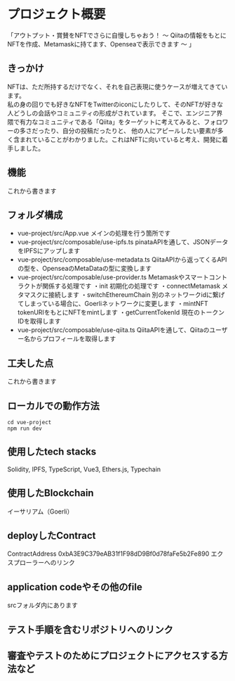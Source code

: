 # プロジェクト概要
「アウトプット・賞賛をNFTでさらに自慢しちゃおう！ 〜 Qiitaの情報をもとにNFTを作成、Metamaskに持てます、Openseaで表示できます 〜 」

## きっかけ
NFTは、ただ所持するだけでなく、それを自己表現に使うケースが増えてきています。  
私の身の回りでも好きなNFTをTwitterのiconにしたりして、そのNFTが好きな人どうしの会話やコミュニティの形成がされています。
そこで、エンジニア界隈で有力なコミュニティである「Qiita」をターゲットに考えてみると、フォロワーの多さだったり、自分の投稿だったりと、
他の人にアピールしたい要素が多く含まれていることがわかりました。これはNFTに向いていると考え、開発に着手しました。

## 機能
これから書きます

## フォルダ構成
- vue-project/src/App.vue
メインの処理を行う箇所です
- vue-project/src/composable/use-ipfs.ts
pinataAPIを通して、JSONデータをIPFSにアップします
- vue-project/src/composable/use-metadata.ts
QiitaAPIから返ってくるAPIの型を、OpenseaのMetaDataの型に変換します
- vue-project/src/composable/use-provider.ts 
Metamaskやスマートコントラクトが関係する処理です
・init 
初期化の処理です
・connectMetamask
メタマスクに接続します
・switchEthereumChain
別のネットワークidに繋げてしまっている場合に、Goerliネットワークに変更します
・mintNFT
tokenURIをもとにNFTをmintします
・getCurrentTokenId
現在のトークンIDを取得します
- vue-project/src/composable/use-qiita.ts 
QiitaAPIを通して、Qiitaのユーザー名からプロフィールを取得します

## 工夫した点
これから書きます

## ローカルでの動作方法
```shell
cd vue-project
npm run dev
```


## 使用したtech stacks
Solidity, IPFS, TypeScript, Vue3, Ethers.js, Typechain

## 使用したBlockchain
イーサリアム（Goerli）

## deployしたContract
ContractAddress
0xbA3E9C379eAB31f1F98dD9Bf0d78faFe5b2Fe890
エクスプローラーへのリンク

## application codeやその他のfile
srcフォルダ内にあります

## テスト手順を含むリポジトリへのリンク

## 審査やテストのためにプロジェクトにアクセスする方法など
